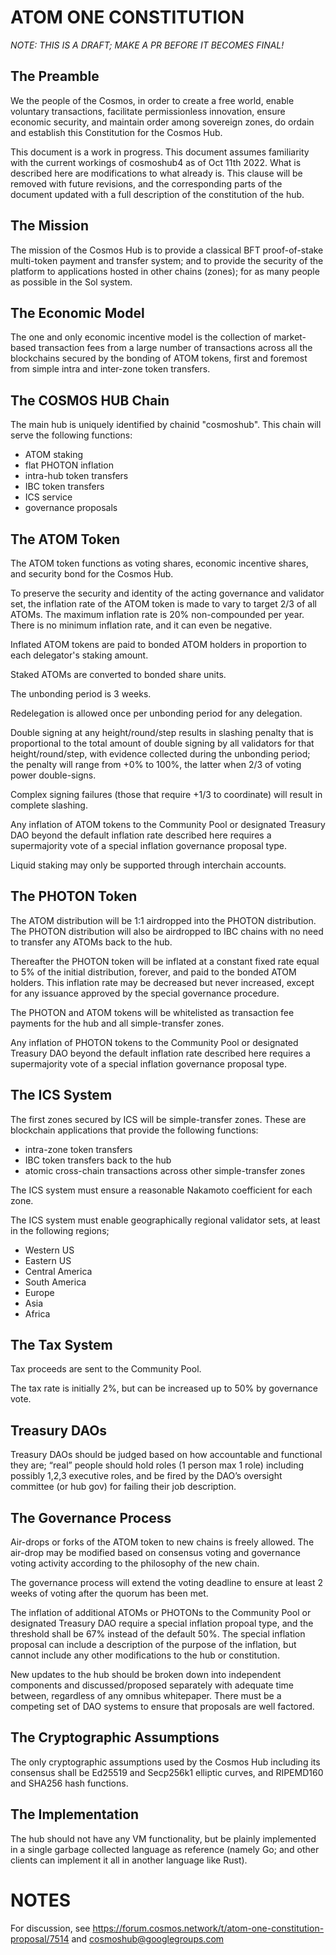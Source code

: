 # ATOM ONE CONSTITUTION 

_NOTE: THIS IS A DRAFT; MAKE A PR BEFORE IT BECOMES FINAL!_

## The Preamble

We the people of the Cosmos, in order to create a free world, enable voluntary
transactions, facilitate permissionless innovation, ensure economic security,
and maintain order among sovereign zones, do ordain and establish this
Constitution for the Cosmos Hub.

This document is a work in progress. This document assumes familiarity with the
current workings of cosmoshub4 as of Oct 11th 2022. What is described here are
modifications to what already is. This clause will be removed with future
revisions, and the corresponding parts of the document updated with a full
description of the constitution of the hub.

## The Mission

The mission of the Cosmos Hub is to provide a classical BFT proof-of-stake
multi-token payment and transfer system; and to provide the security of the
platform to applications hosted in other chains (zones); for as many people as
possible in the Sol system.

## The Economic Model

The one and only economic incentive model is the collection of market-based
transaction fees from a large number of transactions across all the blockchains
secured by the bonding of ATOM tokens, first and foremost from simple intra and
inter-zone token transfers.

## The COSMOS HUB Chain

The main hub is uniquely identified by chainid "cosmoshub". 
This chain will serve the following functions:

 * ATOM staking
 * flat PHOTON inflation
 * intra-hub token transfers
 * IBC token transfers
 * ICS service
 * governance proposals

## The ATOM Token

The ATOM token functions as voting shares, economic incentive shares, and
security bond for the Cosmos Hub.

To preserve the security and identity of the acting governance and validator
set, the inflation rate of the ATOM token is made to vary to target 2/3 of all
ATOMs. The maximum inflation rate is 20% non-compounded per year. There is no
minimum inflation rate, and it can even be negative.

Inflated ATOM tokens are paid to bonded ATOM holders in proportion to each
delegator's staking amount.

Staked ATOMs are converted to bonded share units.

The unbonding period is 3 weeks.

Redelegation is allowed once per unbonding period for any delegation.

Double signing at any height/round/step results in slashing penalty that is
proportional to the total amount of double signing by all validators for that
height/round/step, with evidence collected during the unbonding period; the
penalty will range from +0% to 100%, the latter when 2/3 of voting power
double-signs.

Complex signing failures (those that require +1/3 to coordinate) will result in
complete slashing.

Any inflation of ATOM tokens to the Community Pool or designated Treasury DAO
beyond the default inflation rate described here requires a supermajority vote
of a special inflation governance proposal type.

Liquid staking may only be supported through interchain accounts.

## The PHOTON Token

The ATOM distribution will be 1:1 airdropped into the PHOTON distribution.  The
PHOTON distribution will also be airdropped to IBC chains with no need to transfer
any ATOMs back to the hub.

Thereafter the PHOTON token will be inflated at a constant fixed rate equal to
5% of the initial distribution, forever, and paid to the bonded ATOM holders.
This inflation rate may be decreased but never increased, except for any
issuance approved by the special governance procedure.

The PHOTON and ATOM tokens will be whitelisted as transaction fee payments for
the hub and all simple-transfer zones.

Any inflation of PHOTON tokens to the Community Pool or designated Treasury DAO
beyond the default inflation rate described here requires a supermajority vote
of a special inflation governance proposal type.

## The ICS System

The first zones secured by ICS will be simple-transfer zones. These are
blockchain applications that provide the following functions:

 * intra-zone token transfers
 * IBC token transfers back to the hub
 * atomic cross-chain transactions across other simple-transfer zones

The ICS system must ensure a reasonable Nakamoto coefficient for each zone.

The ICS system must enable geographically regional validator sets, at least 
in the following regions;

 * Western US
 * Eastern US
 * Central America
 * South America
 * Europe
 * Asia
 * Africa

## The Tax System

Tax proceeds are sent to the Community Pool.

The tax rate is initially 2%, but can be increased up to 50% by governance vote.

## Treasury DAOs

Treasury DAOs should be judged based on how accountable and functional they
are; “real” people should hold roles (1 person max 1 role) including possibly
1,2,3 executive roles, and be fired by the DAO’s oversight committee (or hub
gov) for failing their job description.

## The Governance Process

Air-drops or forks of the ATOM token to new chains is freely allowed. The
air-drop may be modified based on consensus voting and governance voting
activity according to the philosophy of the new chain.

The governance process will extend the voting deadline to ensure at least 2
weeks of voting after the quorum has been met.

The inflation of additional ATOMs or PHOTONs to the Community Pool or
designated Treasury DAO require a special inflation propoal type, and the
threshold shall be 67% instead of the default 50%. The special inflation
proposal can include a description of the purpose of the inflation, but cannot
include any other modifications to the hub or constitution.

New updates to the hub should be broken down into independent components and
discussed/proposed separately with adequate time between, regardless of any
omnibus whitepaper. There must be a competing set of DAO systems to ensure that
proposals are well factored.

## The Cryptographic Assumptions

The only cryptographic assumptions used by the Cosmos Hub including its
consensus shall be Ed25519 and Secp256k1 elliptic curves, and RIPEMD160 and
SHA256 hash functions.

## The Implementation

The hub should not have any VM functionality, but be plainly implemented in a
single garbage collected language as reference (namely Go; and other clients
can implement it all in another language like Rust).

# NOTES

For discussion, see
https://forum.cosmos.network/t/atom-one-constitution-proposal/7514 and
cosmoshub@googlegroups.com
